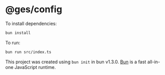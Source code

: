 # @ges/config

To install dependencies:

```bash
bun install
```

To run:

```bash
bun run src/index.ts
```

This project was created using `bun init` in bun v1.3.0. [Bun](https://bun.com) is a fast all-in-one JavaScript runtime.
